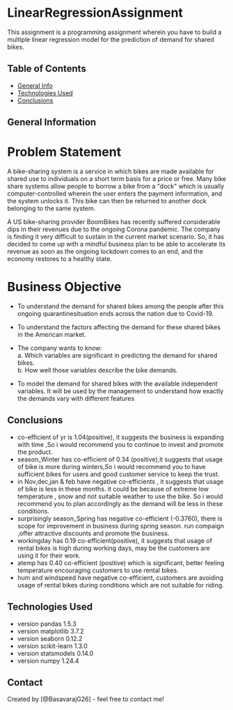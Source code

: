 # LinearRegressionAssignment

This assignment is a programming assignment wherein you have to build a multiple linear regression model for the prediction of demand for shared bikes.


## Table of Contents
* [General Info](#general-information)
* [Technologies Used](#technologies-used)
* [Conclusions](#conclusions)

## General Information
# Problem Statement
A bike-sharing system is a service in which bikes are made available for shared use to individuals on a short term basis for a price or free. Many bike share systems allow people to borrow a bike from a "dock" which is usually computer-controlled wherein the user enters the payment information, and the system unlocks it. This bike can then be returned to another dock belonging to the same system.

A US bike-sharing provider BoomBikes has recently suffered considerable dips in their revenues due to the ongoing Corona pandemic. The company is finding it very difficult to sustain in the current market scenario. So, it has decided to come up with a mindful business plan to be able to accelerate its revenue as soon as the ongoing lockdown comes to an end, and the economy restores to a healthy state. 

# Business Objective
* To understand the demand for shared bikes among the people after this ongoing quarantinesituation ends across the nation due to Covid-19.

* To understand the factors affecting the demand for these shared bikes in the American market.

* The company wants to know:
  <br> a. Which variables are significant in predicting the demand for shared bikes. <br> 
  b. How well those variables describe the bike demands.

* To model the demand for shared bikes with the available independent variables. It will be used by the management to 
  understand how exactly the demands vary with different features

<!-- You don't have to answer all the questions - just the ones relevant to your project. -->

## Conclusions
* co-efficient of yr is 1.04(positive), it suggests the business is expanding with time ,So i would recommend
  you to continue to invest and promote the product.
* season_Winter has co-efficient of 0.34 (positive),it suggests that usage of bike is more during winters,So i would recommend you to have sufficient bikes for users and good customer service to keep the trust.
* in Nov,dec,jan & feb have negative co-efficients , it suggests that usage of bike is less in these months.
  it could be because of extreme low temperature , snow and not suitable weather to use the bike. So i would recommend you to plan accordingly as the demand will be less in these conditions.
* surprisingly season_Spring has negative co-efficient (-0.3760), there is scope for improvement in business during spring season. run compaign ,offer attractive discounts and promote the business.
* workingday has 0.19 co-efficient(positive), it suggests that usage of rental bikes is high during working days, may be the customers are using it for their work.
* atemp has 0.40 co-efficient (positive) which is significant, better feeling temperature encouraging customers to use rental bikes.
* hum and windspeed have negative co-efficient, customers are avoiding usage of rental bikes during conditions which are not suitable for riding.

## Technologies Used
* version pandas 1.5.3
* version matplotlib 3.7.2
* version seaborn 0.12.2
* version scikit-learn 1.3.0
* version statsmodels 0.14.0
* version numpy 1.24.4

## Contact
Created by [@BasavarajG26] - feel free to contact me!
